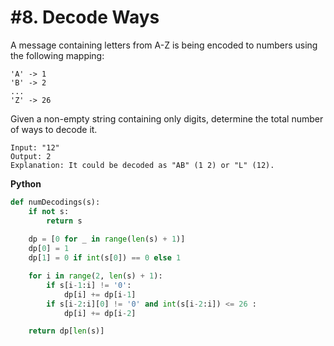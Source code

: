 # #8. Decode Ways

A message containing letters from A-Z is being encoded to numbers using the following mapping:
```
'A' -> 1
'B' -> 2
...
'Z' -> 26
```

Given a non-empty string containing only digits, determine the total number of ways to decode it.
```
Input: "12"
Output: 2
Explanation: It could be decoded as "AB" (1 2) or "L" (12).
```

**Python**
```python
def numDecodings(s):
    if not s:
        return s
    
    dp = [0 for _ in range(len(s) + 1)]
    dp[0] = 1
    dp[1] = 0 if int(s[0]) == 0 else 1

    for i in range(2, len(s) + 1):
        if s[i-1:i] != '0':
            dp[i] += dp[i-1]
        if s[i-2:i][0] != '0' and int(s[i-2:i]) <= 26 :
            dp[i] += dp[i-2]

    return dp[len(s)]
```
